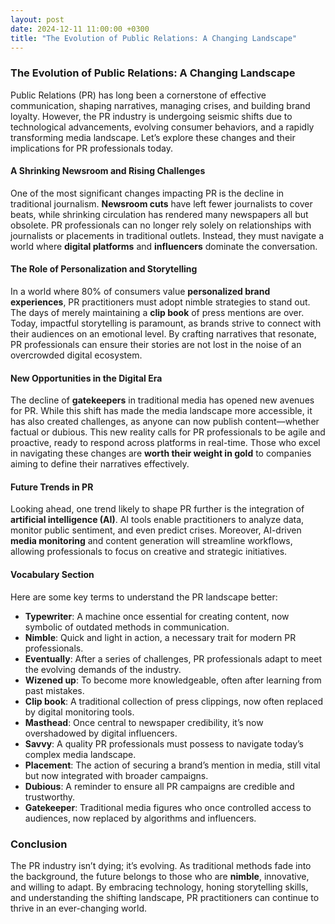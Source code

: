 ```yaml
---
layout: post
date: 2024-12-11 11:00:00 +0300
title: "The Evolution of Public Relations: A Changing Landscape"
---
```


### The Evolution of Public Relations: A Changing Landscape

Public Relations (PR) has long been a cornerstone of effective communication, shaping narratives, managing crises, and building brand loyalty. However, the PR industry is undergoing seismic shifts due to technological advancements, evolving consumer behaviors, and a rapidly transforming media landscape. Let’s explore these changes and their implications for PR professionals today.

#### A Shrinking Newsroom and Rising Challenges
One of the most significant changes impacting PR is the decline in traditional journalism. **Newsroom cuts** have left fewer journalists to cover beats, while shrinking circulation has rendered many newspapers all but obsolete. PR professionals can no longer rely solely on relationships with journalists or placements in traditional outlets. Instead, they must navigate a world where **digital platforms** and **influencers** dominate the conversation.

#### The Role of Personalization and Storytelling
In a world where 80% of consumers value **personalized brand experiences**, PR practitioners must adopt nimble strategies to stand out. The days of merely maintaining a **clip book** of press mentions are over. Today, impactful storytelling is paramount, as brands strive to connect with their audiences on an emotional level. By crafting narratives that resonate, PR professionals can ensure their stories are not lost in the noise of an overcrowded digital ecosystem.

#### New Opportunities in the Digital Era
The decline of **gatekeepers** in traditional media has opened new avenues for PR. While this shift has made the media landscape more accessible, it has also created challenges, as anyone can now publish content—whether factual or dubious. This new reality calls for PR professionals to be agile and proactive, ready to respond across platforms in real-time. Those who excel in navigating these changes are **worth their weight in gold** to companies aiming to define their narratives effectively.

#### Future Trends in PR
Looking ahead, one trend likely to shape PR further is the integration of **artificial intelligence (AI)**. AI tools enable practitioners to analyze data, monitor public sentiment, and even predict crises. Moreover, AI-driven **media monitoring** and content generation will streamline workflows, allowing professionals to focus on creative and strategic initiatives. 

#### Vocabulary Section
Here are some key terms to understand the PR landscape better:

- **Typewriter**: A machine once essential for creating content, now symbolic of outdated methods in communication.
- **Nimble**: Quick and light in action, a necessary trait for modern PR professionals.
- **Eventually**: After a series of challenges, PR professionals adapt to meet the evolving demands of the industry.
- **Wizened up**: To become more knowledgeable, often after learning from past mistakes.
- **Clip book**: A traditional collection of press clippings, now often replaced by digital monitoring tools.
- **Masthead**: Once central to newspaper credibility, it’s now overshadowed by digital influencers.
- **Savvy**: A quality PR professionals must possess to navigate today’s complex media landscape.
- **Placement**: The action of securing a brand’s mention in media, still vital but now integrated with broader campaigns.
- **Dubious**: A reminder to ensure all PR campaigns are credible and trustworthy.
- **Gatekeeper**: Traditional media figures who once controlled access to audiences, now replaced by algorithms and influencers.

### Conclusion
The PR industry isn’t dying; it’s evolving. As traditional methods fade into the background, the future belongs to those who are **nimble**, innovative, and willing to adapt. By embracing technology, honing storytelling skills, and understanding the shifting landscape, PR practitioners can continue to thrive in an ever-changing world.